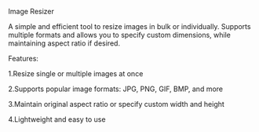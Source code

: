 Image Resizer

A simple and efficient tool to resize images in bulk or individually. Supports multiple formats and allows you to specify custom dimensions, while maintaining aspect ratio if desired.

Features:

1.Resize single or multiple images at once

2.Supports popular image formats: JPG, PNG, GIF, BMP, and more

3.Maintain original aspect ratio or specify custom width and height

4.Lightweight and easy to use
